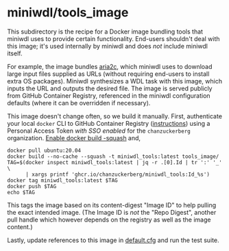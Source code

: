 # miniwdl/tools_image

This subdirectory is the recipe for a Docker image bundling tools that miniwdl uses to provide certain functionality. End-users shouldn't deal with this image; it's used internally by miniwdl and does *not* include miniwdl itself.

For example, the image bundles [aria2c](https://aria2.github.io/), which miniwdl uses to download large input files supplied as URLs (without requiring end-users to install extra OS packages). Miniwdl synthesizes a WDL task with this image, which inputs the URL and outputs the desired file. The image is served publicly from GitHub Container Registry, referenced in the miniwdl configuration defaults (where it can be overridden if necessary).

This image doesn't change often, so we build it manually. First, authenticate your local `docker` CLI to GitHub Container Registry ([instructions](https://docs.github.com/en/packages/guides/pushing-and-pulling-docker-images#authenticating-to-github-container-registry)) using a Personal Access Token *with SSO enabled* for the `chanzuckerberg` organization. [Enable docker build -squash](https://stackoverflow.com/a/44346323/13393076) and,

```
docker pull ubuntu:20.04
docker build --no-cache --squash -t miniwdl_tools:latest tools_image/
TAG=$(docker inspect miniwdl_tools:latest | jq -r .[0].Id | tr ':' '_' \
      | xargs printf 'ghcr.io/chanzuckerberg/miniwdl_tools:Id_%s')
docker tag miniwdl_tools:latest $TAG
docker push $TAG
echo $TAG
```

This tags the image based on its content-digest "Image ID" to help pulling the exact intended image. (The Image ID is *not* the "Repo Digest", another pull handle which however depends on the registry as well as the image content.)

Lastly, update references to this image in [default.cfg](https://github.com/chanzuckerberg/miniwdl/blob/main/WDL/runtime/config_templates/default.cfg) and run the test suite.
